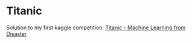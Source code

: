 # Titanic
Solution to my first kaggle competition: [Titanic - Machine Learning from Disaster](https://www.kaggle.com/competitions/titanic/overview)
